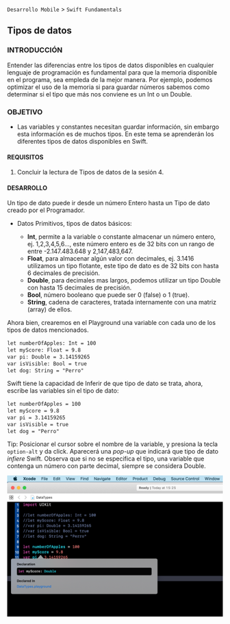 
`Desarrollo Mobile` > `Swift Fundamentals`


## Tipos de datos

### INTRODUCCIÓN

Entender las diferencias entre los tipos de datos disponibles en cualquier lenguaje de programación es fundamental para que la memoria disponible en el programa, sea empleda de la mejor manera. Por ejemplo, podemos optimizar el uso de la memoria si para guardar números sabemos como determinar si el tipo que más nos conviene es un Int o un Double.

### OBJETIVO

- Las variables y constantes necesitan guardar información, sin embargo esta información es de muchos tipos. En este tema se aprenderán los diferentes tipos de datos disponibles en Swift.

#### REQUISITOS

1. Concluir la lectura de Tipos de datos de la sesión 4.

#### DESARROLLO

Un tipo de dato puede ir desde un número Entero hasta un Tipo de dato creado por el Programador.

* Datos Primitivos, tipos de datos básicos:

	- **Int**, permite a la variable o constante almacenar un número entero, ej. 1,2,3,4,5,6..., este número entero es de 32 bits con un rango de entre -2.147.483.648 y 2,147,483,647.
	- **Float**, para almacenar algún valor con decimales, ej. 3.1416 utilizamos un tipo flotante, este tipo de dato es de 32 bits con hasta 6 decimales de precisión.
	- **Double**, para decimales mas largos, podemos utilizar un tipo Double con hasta 15 decimales de precisión.
	- **Bool**, número booleano que puede ser 0 (false) o 1 (true).
	- **String**, cadena de caracteres, tratada internamente con una matriz (array) de ellos.


Ahora bien, crearemos en el Playground una variable con cada uno de los tipos de datos mencionados.

```
let numberOfApples: Int = 100
let myScore: Float = 9.8
var pi: Double = 3.14159265
var isVisible: Bool = true
let dog: String = "Perro"
```

Swift tiene la capacidad de Inferir de que tipo de dato se trata, ahora, escribe las variables sin el tipo de dato:

```
let numberOfApples = 100
let myScore = 9.8
var pi = 3.14159265
var isVisible = true
let dog = "Perro"
```

Tip: Posicionar el cursor sobre el nombre de la variable, y presiona la tecla `option-alt` y da click. Aparecerá una *pop-up* que indicará que tipo de dato *infiere* Swift. Observa que si no se especifica el tipo, una variable que contenga un número con parte decimal, siempre se considera Double.

![](1.png)





